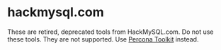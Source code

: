 hackmysql.com
=============

These are retired, deprecated tools from HackMySQL.com. Do not use these tools.
They are not supported. Use [Percona Toolkit](http://www.percona.com/software/percona-toolkit) instead.
